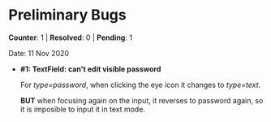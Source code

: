 
# Preliminary Bugs

**Counter**: 1 | **Resolved**: 0 | **Pending**: 1

Date: 11 Nov 2020

- **#1: TextField: can't edit visible password**

  For _type=password_, when clicking the eye icon it changes to _type=text_.

  **BUT** when focusing again on the input, it reverses to password again, so it is imposible to input it in text mode.

